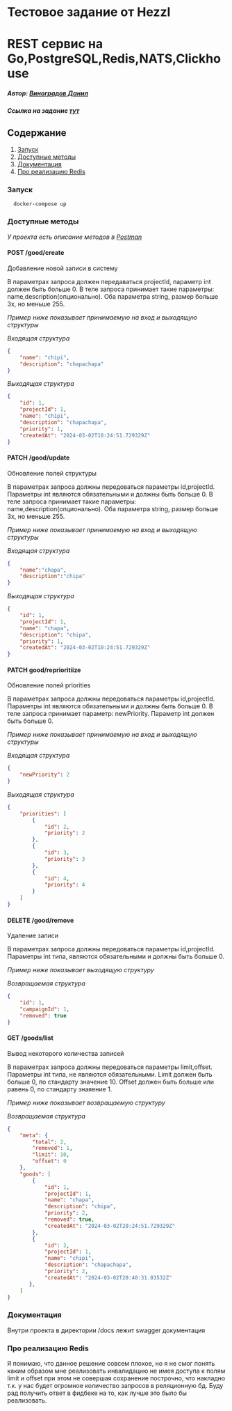 # Тестовое задание от Hezzl
# REST сервис на Go,PostgreSQL,Redis,NATS,Clickhouse

##### Автор: [Виноградов Данил](https://t.me/japsty) 
##### Ссылка на задание [тут](https://clck.ru/394pUY)

## Содержание
1. [Запуск](#запуск)
2. [Доступные методы](#доступные-методы)
3. [Документация](#документация)
4. [Про реализацию Redis](#про-реализацию-redis)

### Запуск

```shell
  docker-compose up
```

### Доступные методы

*У проекта есть описание методов в [Postman](https://www.postman.com/japsty/workspace/danilvinogradov/collection/29141861-223da7e4-1649-4fed-9058-557d7bd23dd0?action=share&creator=29141861)*

#### **POST** /good/create
Добавление новой записи в систему

В параметрах запроса должен передаваться projectId, параметр int должен быть больше 0.
В теле запроса принимает такие параметры: name,description(опционально). Оба параметра string, размер больше 3х, но меньше 255.

*Пример ниже показывает принимаемую на вход и выходящую структуры*

*Входящая структура*
```json
{
    "name": "chipi",
    "description": "chapachapa"
}
```
*Выходящая структура*
```json
{
    "id": 1,
    "projectId": 1,
    "name": "chipi",
    "description": "chapachapa",
    "priority": 1,
    "createdAt": "2024-03-02T10:24:51.729329Z"
}
```

#### **PATCH** /good/update
Обновление полей структуры 

В параметрах запроса должны передоваться параметры id,projectId. Параметры int являются обязательными и должны быть больше 0.
В теле запроса принимает такие параметры: name,description(опционально). Оба параметра string, размер больше 3х, но меньше 255.

*Пример ниже показывает принимаемую на вход и выходящую структуры*

*Входящая структура*
```json
{
    "name":"chapa",
    "description":"chipa"
}
```
*Выходящая структура*
```json
{
    "id": 1,
    "projectId": 1,
    "name": "chapa",
    "description": "chipa",
    "priority": 1,
    "createdAt": "2024-03-02T10:24:51.729329Z"
}
```

#### **PATCH** good/reprioritiize
Обновление полей priorities 

В параметрах запроса должны передоваться параметры id,projectId. Параметры int являются обязательными и должны быть больше 0.
В теле запроса принимает параметр: newPriority. Параметр int должен быть больше 0.

*Пример ниже показывает принимаемую на вход и выходящую структуры*

*Входящая структура*
```json
{
    "newPriority": 2
}
```
*Выходящая структура*
```json
{
    "priorities": [
        {
            "id": 2,
            "priority": 2
        },
        {
            "id": 3,
            "priority": 3
        },
        {
            "id": 4,
            "priority": 4
        }
    ]
}
```

#### **DELETE** /good/remove
Удаление записи

В параметрах запроса должны передоваться параметры id,projectId. Параметры int типа, являются обязательными и должны быть больше 0.

*Пример ниже показывает выходящую структуру*

*Возвращаемая структура*
```json
{
    "id": 1,
    "campaignId": 1,
    "removed": true
}
```

#### **GET** /goods/list
Вывод некоторого количества записей

В параметрах запроса должны передоваться параметры limit,offset. Параметры int типа, не являются обязательными. 
Limit должен быть больше 0, по стандарту значение 10. Offset должен быть больше или равень 0, по стандарту знаяение 1.

*Пример ниже показывает возвращаемую структуру*

*Возвращаемая структура*
```json
{
    "meta": {
        "total": 2,
        "removed": 1,
        "limit": 10,
        "offset": 0
    },
    "goods": [
        {
            "id": 1,
            "projectId": 1,
            "name": "chapa",
            "description": "chipa",
            "priority": 2,
            "removed": true,
            "createdAt": "2024-03-02T20:24:51.729329Z"
        },
        {
            "id": 2,
            "projectId": 1,
            "name": "chipi",
            "description": "chapachapa",
            "priority": 2,
            "createdAt": "2024-03-02T20:40:31.03532Z"
       },
    ]
}
```

### Документация

Внутри проекта в директории /docs лежит swagger документация

### Про реализацию Redis

Я понимаю, что данное решение совсем плохое, но я не смог понять каким образом мне реализовать инвалидацию не имея доступа к полям limit и offset при этом не совершая сохранение построчно, что накладно т.к. у нас будет огромное количество запросов в реляционную бд.
Буду рад получить ответ в фидбеке на то, как лучше это было бы реализовать.
